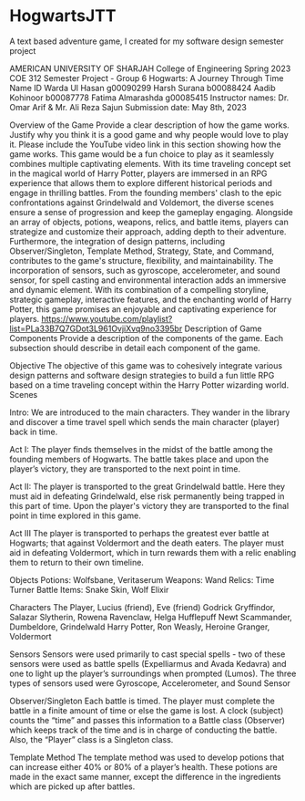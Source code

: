 # HogwartsJTT
A text based adventure game, I created for my software design semester project 



AMERICAN UNIVERSITY OF SHARJAH
College of Engineering
Spring 2023
COE 312 Semester Project - Group 6
Hogwarts: A Journey Through Time
Name 
ID
Warda Ul Hasan 
g00090299
Harsh Surana 
b00088424
Aadib Kohinoor 
b00087778
Fatima Almarashda 
g00085415
Instructor names: 
Dr. Omar Arif & Mr. Ali Reza Sajun
Submission date: 
May 8th, 2023

Overview of the Game
Provide a clear description of how the game works. Justify why you think it is a good game 
and why people would love to play it. Please include the YouTube video link in this section 
showing how the game works. 
This game would be a fun choice to play as it seamlessly combines multiple captivating 
elements. With its time traveling concept set in the magical world of Harry Potter, players are 
immersed in an RPG experience that allows them to explore different historical periods and 
engage in thrilling battles. From the founding members' clash to the epic confrontations 
against Grindelwald and Voldemort, the diverse scenes ensure a sense of progression and 
keep the gameplay engaging. Alongside an array of objects, potions, weapons, relics, and 
battle items, players can strategize and customize their approach, adding depth to their 
adventure. Furthermore, the integration of design patterns, including Observer/Singleton, 
Template Method, Strategy, State, and Command, contributes to the game's structure, 
flexibility, and maintainability. The incorporation of sensors, such as gyroscope, 
accelerometer, and sound sensor, for spell casting and environmental interaction adds an 
immersive and dynamic element. With its combination of a compelling storyline, strategic 
gameplay, interactive features, and the enchanting world of Harry Potter, this game promises 
an enjoyable and captivating experience for players.
https://www.youtube.com/playlist?list=PLa33B7Q7GDot3L961OvjiXvq9no3395br
Description of Game Components
Provide a description of the components of the game. Each subsection should describe in 
detail each component of the game. 

Objective
The objective of this game was to cohesively integrate various design patterns and 
software design strategies to build a fun little RPG based on a time traveling concept 
within the Harry Potter wizarding world.
Scenes

Intro: 
We are introduced to the main characters. They wander in the library and discover a 
time travel spell which sends the main character (player) back in time.

Act I: 
The player finds themselves in the midst of the battle among the founding members 
of Hogwarts. The battle takes place and upon the player’s victory, they are 
transported to the next point in time.

Act II:
The player is transported to the great Grindelwald battle. Here they must aid in 
defeating Grindelwald, else risk permanently being trapped in this part of time. Upon 
the player's victory they are transported to the final point in time explored in this 
game.

Act III
The player is transported to perhaps the greatest ever battle at Hogwarts; that against 
Voldermort and the death eaters. The player must aid in defeating Voldermort, which 
in turn rewards them with a relic enabling them to return to their own timeline.

Objects
Potions: Wolfsbane, Veritaserum
Weapons: Wand
Relics: Time Turner
Battle Items: Snake Skin, Wolf Elixir

Characters
The Player, Lucius (friend), Eve (friend)
Godrick Gryffindor, Salazar Slytherin, Rowena Ravenclaw, Helga Hufflepuff
Newt Scammander, Dumbeldore, Grindelwald
Harry Potter, Ron Weasly, Heroine Granger, Voldermort 

Sensors
Sensors were used primarily to cast special spells - two of these sensors were used as 
battle spells (Expelliarmus and Avada Kedavra) and one to light up the player’s 
surroundings when prompted (Lumos). The three types of sensors used were 
Gyroscope, Accelerometer, and Sound Sensor

Observer/Singleton 
Each battle is timed. The player must complete the battle in a finite amount of time or
else the game is lost. A clock (subject) counts the “time” and passes this information 
to a Battle class (Observer) which keeps track of the time and is in charge of 
conducting the battle. Also, the “Player” class is a Singleton class.

Template Method
The template method was used to develop potions that can increase either 40% or 
80% of a player’s health. These potions are made in the exact same manner, except 
the difference in the ingredients which are picked up after battles.

